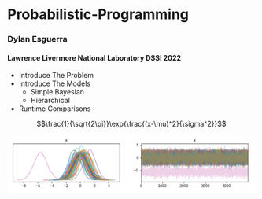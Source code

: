 
# Probabilistic-Programming
### Dylan Esguerra
#### Lawrence Livermore National Laboratory DSSI 2022


- Introduce The Problem
- Introduce The Models
    - Simple Bayesian
    - Hierarchical
- Runtime Comparisons


$$\frac{1}{\sqrt{2\pi}}\exp{\frac{(x-\mu)^2}{\sigma^2}}$$


![My Image](Blog/trace_test.png)
